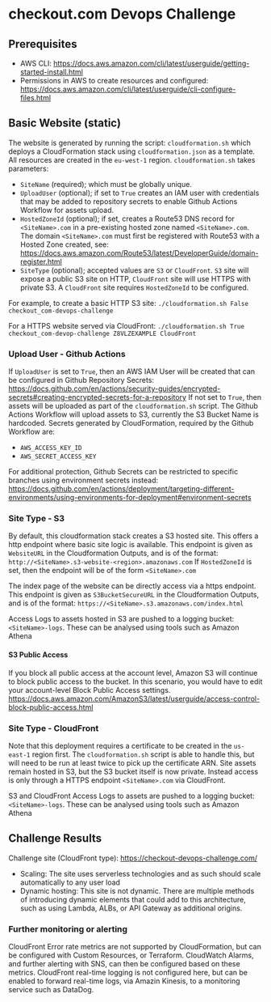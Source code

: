 # checkout.com Devops Challenge

## Prerequisites
- AWS CLI: https://docs.aws.amazon.com/cli/latest/userguide/getting-started-install.html
- Permissions in AWS to create resources and configured: https://docs.aws.amazon.com/cli/latest/userguide/cli-configure-files.html

## Basic Website (static)
The website is generated by running the script: `cloudformation.sh` which deploys a CloudFormation stack using `cloudformation.json` as a template.
All resources are created in the `eu-west-1` region. `cloudformation.sh` takes parameters:
- `SiteName` (required); which must be globally unique.
- `UploadUser` (optional); if set to `True` creates an IAM user with credentials that may be added to repository secrets to enable Github Actions Workflow for assets upload.
- `HostedZoneId` (optional); if set, creates a Route53 DNS record for `<SiteName>.com` in a pre-existing hosted zone named `<SiteName>.com`. The domain `<SiteName>.com` must first be registered with Route53 with a Hosted Zone created, see: https://docs.aws.amazon.com/Route53/latest/DeveloperGuide/domain-register.html
- `SiteType` (optional); accepted values are `S3` or `CloudFront`. `S3` site will expose a public S3 site on HTTP, `CloudFront` site will use HTTPS with private S3. A `CloudFront` site requires `HostedZoneId` to be configured.

For example, to create a basic HTTP S3 site: `./cloudformation.sh False checkout_com-devops-challenge`

For a HTTPS website served via CloudFront: `./cloudformation.sh True checkout_com-devop-challenge Z8VLZEXAMPLE CloudFront`

### Upload User - Github Actions
If `UploadUser` is set to `True`, then an AWS IAM User will be created that can be configured in Github Repository Secrets: https://docs.github.com/en/actions/security-guides/encrypted-secrets#creating-encrypted-secrets-for-a-repository
If not set to `True`, then assets will be uploaded as part of the `cloudformation.sh` script.
The Github Actions Workflow will upload assets to S3, currently the S3 Bucket Name is hardcoded. Secrets generated by CloudFormation, required by the Github Workflow are:
- `AWS_ACCESS_KEY_ID`
- `AWS_SECRET_ACCESS_KEY`

For additional protection, Github Secrets can be restricted to specific branches using environment secrets instead: https://docs.github.com/en/actions/deployment/targeting-different-environments/using-environments-for-deployment#environment-secrets

### Site Type - S3
By default, this cloudformation stack creates a S3 hosted site. This offers a http endpoint where basic site logic is available.
This endpoint is given as `WebsiteURL` in the Cloudformation Outputs, and is of the format: `http://<SiteName>.s3-website-<region>.amazonaws.com`
If `HostedZoneId` is set, then the endpoint will be of the form `<SiteName>.com`

The index page of the website can be directly access via a https endpoint.
This endpoint is given as `S3BucketSecureURL` in the Cloudformation Outputs, and is of the format: `https://<SiteName>.s3.amazonaws.com/index.html`

Access Logs to assets hosted in S3 are pushed to a logging bucket: `<SiteName>-logs`. These can be analysed using tools such as Amazon Athena

#### S3 Public Access
If you block all public access at the account level, Amazon S3 will continue to block public access to the bucket.
In this scenario, you would have to edit your account-level Block Public Access settings.
https://docs.aws.amazon.com/AmazonS3/latest/userguide/access-control-block-public-access.html

### Site Type - CloudFront
Note that this deployment requires a certificate to be created in the `us-east-1` region first. The `cloudformation.sh` script is able to handle this, but will need to be run at least twice to pick up the certificate ARN.
Site assets remain hosted in S3, but the S3 bucket itself is now private. Instead access is only through a HTTPS endpoint `<SiteName>.com` via CloudFront.

S3 and CloudFront Access Logs to assets are pushed to a logging bucket: `<SiteName>-logs`. These can be analysed using tools such as Amazon Athena

## Challenge Results
Challenge site (CloudFront type): https://checkout-devops-challenge.com/
- Scaling: The site uses serverless technologies and as such should scale automatically to any user load
- Dynamic hosting: This site is not dynamic. There are multiple methods of introducing dynamic elements that could add to this architecture, such as using Lambda, ALBs, or API Gateway as additional origins.

### Further monitoring or alerting
CloudFront Error rate metrics are not supported by CloudFormation, but can be configured with Custom Resources, or Terraform. CloudWatch Alarms, and further alerting with SNS, can then be configured based on these metrics.
CloudFront real-time logging is not configured here, but can be enabled to forward real-time logs, via Amazin Kinesis, to a monitoring service such as DataDog.
